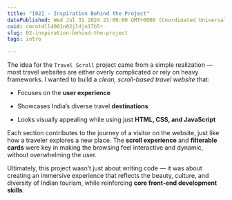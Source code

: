 ```yaml
---
title: "[02] - Inspiration Behind the Project"
datePublished: Wed Jul 31 2024 21:00:00 GMT+0000 (Coordinated Universal Time)
cuid: cmcot4ll4001n02jldjn17b5r
slug: 02-inspiration-behind-the-project
tags: intro

---
```


The idea for the `Travel Scroll` project came from a simple realization — most travel websites are either overly complicated or rely on heavy frameworks. I wanted to build a *clean, scroll-based travel website* that:

* Focuses on the **user experience**
    
* Showcases India’s diverse travel **destinations**
    
* Looks visually appealing while using just **HTML, CSS, and JavaScript**
    
Each section contributes to the journey of a visitor on the website, just like how a traveler explores a new place. The **scroll experience** and **filterable cards** were key in making the browsing feel interactive and dynamic, without overwhelming the user.

Ultimately, this project wasn’t just about writing code — it was about creating an immersive experience that reflects the beauty, culture, and diversity of Indian tourism, while reinforcing **core front-end development skills**.